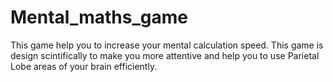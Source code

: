 # Mental_maths_game

This game help you to increase your mental calculation speed.
This game is design scintifically to make you more attentive and help you to use Parietal Lobe areas of your brain efficiently.
